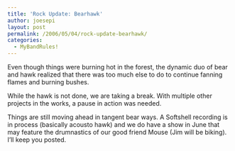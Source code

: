 ```yaml
---
title: 'Rock Update: Bearhawk'
author: joesepi
layout: post
permalink: /2006/05/04/rock-update-bearhawk/
categories:
  - MyBandRules!
---
```

Even though things were burning hot in the forest, the dynamic duo of bear and hawk realized that there was too much else to do to continue fanning flames and burning bushes.

While the hawk is not done, we are taking a break. With multiple other projects in the works, a pause in action was needed.

Things are still moving ahead in tangent bear ways. A Softshell recording is in process (basically acousto hawk) and we do have a show in June that may feature the drumnastics of our good friend Mouse (Jim will be biking). I&#8217;ll keep you posted.